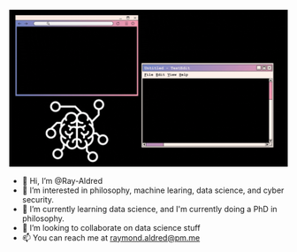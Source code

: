 ![This is Ray's new photo](https://raw.githubusercontent.com/Ray-Aldred/Ray-Aldred/main/GitHub1.gif)

- 👋 Hi, I’m @Ray-Aldred
- 👀 I’m interested in philosophy, machine learing, data science, and cyber security.
- 🌱 I’m currently learning data science, and I'm currently doing a PhD in philosophy.
- 💞️ I’m looking to collaborate on data science stuff
- 📫 You can reach me at raymond.aldred@pm.me

<!---
Ray-Aldred/Ray-Aldred is a ✨ special ✨ repository because its `README.md` (this file) appears on your GitHub profile.
You can click the Preview link to take a look at your changes. 
--->
